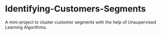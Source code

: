 # Identifying-Customers-Segments
A mini-project to cluster customer segments with the help of Unsupervised Learning Algorithms.
